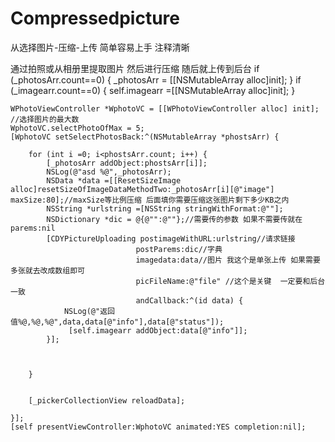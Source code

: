 # Compressedpicture
从选择图片-压缩-上传  简单容易上手   注释清晰

通过拍照或从相册里提取图片  然后进行压缩 随后就上传到后台
 if (_photosArr.count==0) {
        _photosArr = [[NSMutableArray alloc]init];
    }
    if (_imagearr.count==0) {
        self.imagearr =[[NSMutableArray alloc]init];
    }
    
    WPhotoViewController *WphotoVC = [[WPhotoViewController alloc] init];
    //选择图片的最大数
    WphotoVC.selectPhotoOfMax = 5;
    [WphotoVC setSelectPhotosBack:^(NSMutableArray *phostsArr) {
        
        for (int i =0; i<phostsArr.count; i++) {
            [_photosArr addObject:phostsArr[i]];
            NSLog(@"asd %@",_photosArr);
            NSData *data =[[ResetSizeImage alloc]resetSizeOfImageDataMethodTwo:_photosArr[i][@"image"] maxSize:80];//maxSize等比例压缩 后面填你需要压缩这张图片剩下多少KB之内
            NSString *urlstring =[NSString stringWithFormat:@""];
            NSDictionary *dic = @{@"":@""};//需要传的参数 如果不需要传就在parems:nil
            [CDYPictureUploading postimageWithURL:urlstring//请求链接
                                postParems:dic//字典
                                imagedata:data//图片 我这个是单张上传 如果需要多张就去改成数组即可
                                picFileName:@"file" //这个是关键  一定要和后台一致
                                andCallback:^(id data) {
                NSLog(@"返回值%@,%@,%@",data,data[@"info"],data[@"status"]);
                 [self.imagearr addObject:data[@"info"]];
            }];

            
            
        }
        
        
        [_pickerCollectionView reloadData];
        
    }];
    [self presentViewController:WphotoVC animated:YES completion:nil];
    
    

 
